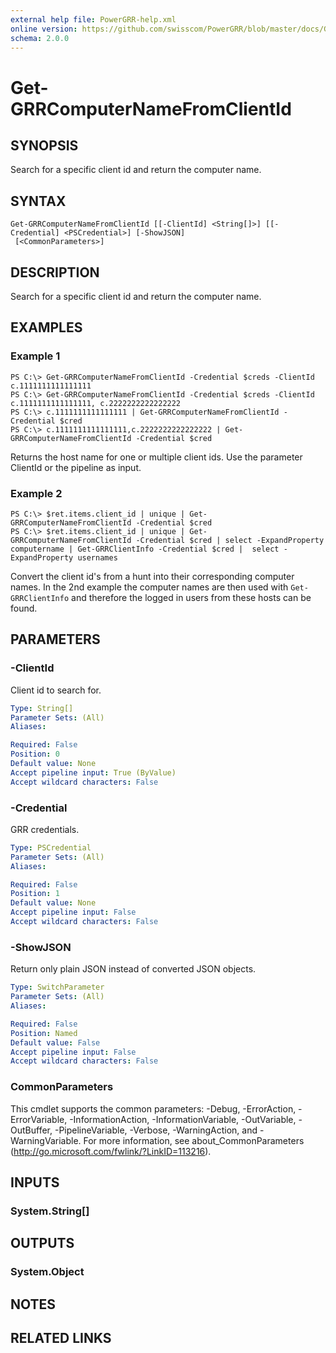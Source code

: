```yaml
---
external help file: PowerGRR-help.xml
online version: https://github.com/swisscom/PowerGRR/blob/master/docs/Get-GRRComputerNameFromClientId.md
schema: 2.0.0
---
```


# Get-GRRComputerNameFromClientId

## SYNOPSIS
Search for a specific client id and return the computer name.

## SYNTAX

```
Get-GRRComputerNameFromClientId [[-ClientId] <String[]>] [[-Credential] <PSCredential>] [-ShowJSON]
 [<CommonParameters>]
```

## DESCRIPTION
Search for a specific client id and return the computer name.

## EXAMPLES

### Example 1
```
PS C:\> Get-GRRComputerNameFromClientId -Credential $creds -ClientId c.1111111111111111
PS C:\> Get-GRRComputerNameFromClientId -Credential $creds -ClientId c.1111111111111111, c.2222222222222222
PS C:\> c.1111111111111111 | Get-GRRComputerNameFromClientId -Credential $cred
PS C:\> c.1111111111111111,c.2222222222222222 | Get-GRRComputerNameFromClientId -Credential $cred
```

Returns the host name for one or multiple client ids. Use the parameter
ClientId or the pipeline as input.

### Example 2
```
PS C:\> $ret.items.client_id | unique | Get-GRRComputerNameFromClientId -Credential $cred
PS C:\> $ret.items.client_id | unique | Get-GRRComputerNameFromClientId -Credential $cred | select -ExpandProperty computername | Get-GRRClientInfo -Credential $cred |  select -ExpandProperty usernames
```

Convert the client id's from a hunt into their corresponding computer names.
In the 2nd example the computer names are then used with `Get-GRRClientInfo` and
therefore the logged in users from these hosts can be found.

## PARAMETERS

### -ClientId
Client id to search for.

```yaml
Type: String[]
Parameter Sets: (All)
Aliases: 

Required: False
Position: 0
Default value: None
Accept pipeline input: True (ByValue)
Accept wildcard characters: False
```

### -Credential
GRR credentials.

```yaml
Type: PSCredential
Parameter Sets: (All)
Aliases: 

Required: False
Position: 1
Default value: None
Accept pipeline input: False
Accept wildcard characters: False
```

### -ShowJSON
Return only plain JSON instead of converted JSON objects.

```yaml
Type: SwitchParameter
Parameter Sets: (All)
Aliases: 

Required: False
Position: Named
Default value: False
Accept pipeline input: False
Accept wildcard characters: False
```

### CommonParameters
This cmdlet supports the common parameters: -Debug, -ErrorAction, -ErrorVariable, -InformationAction, -InformationVariable, -OutVariable, -OutBuffer, -PipelineVariable, -Verbose, -WarningAction, and -WarningVariable. For more information, see about_CommonParameters (http://go.microsoft.com/fwlink/?LinkID=113216).

## INPUTS

### System.String[]

## OUTPUTS

### System.Object

## NOTES

## RELATED LINKS

